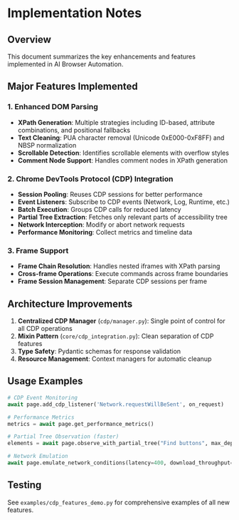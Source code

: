 # Implementation Notes

## Overview
This document summarizes the key enhancements and features implemented in AI Browser Automation.

## Major Features Implemented

### 1. Enhanced DOM Parsing
- **XPath Generation**: Multiple strategies including ID-based, attribute combinations, and positional fallbacks
- **Text Cleaning**: PUA character removal (Unicode 0xE000-0xF8FF) and NBSP normalization
- **Scrollable Detection**: Identifies scrollable elements with overflow styles
- **Comment Node Support**: Handles comment nodes in XPath generation

### 2. Chrome DevTools Protocol (CDP) Integration
- **Session Pooling**: Reuses CDP sessions for better performance
- **Event Listeners**: Subscribe to CDP events (Network, Log, Runtime, etc.)
- **Batch Execution**: Groups CDP calls for reduced latency
- **Partial Tree Extraction**: Fetches only relevant parts of accessibility tree
- **Network Interception**: Modify or abort network requests
- **Performance Monitoring**: Collect metrics and timeline data

### 3. Frame Support
- **Frame Chain Resolution**: Handles nested iframes with XPath parsing
- **Cross-frame Operations**: Execute commands across frame boundaries
- **Frame Session Management**: Separate CDP sessions per frame

## Architecture Improvements

1. **Centralized CDP Manager** (`cdp/manager.py`): Single point of control for all CDP operations
2. **Mixin Pattern** (`core/cdp_integration.py`): Clean separation of CDP features
3. **Type Safety**: Pydantic schemas for response validation
4. **Resource Management**: Context managers for automatic cleanup

## Usage Examples

```python
# CDP Event Monitoring
await page.add_cdp_listener('Network.requestWillBeSent', on_request)

# Performance Metrics
metrics = await page.get_performance_metrics()

# Partial Tree Observation (faster)
elements = await page.observe_with_partial_tree("Find buttons", max_depth=3)

# Network Emulation
await page.emulate_network_conditions(latency=400, download_throughput=50*1024)
```

## Testing
See `examples/cdp_features_demo.py` for comprehensive examples of all new features.
